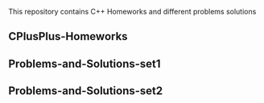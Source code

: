 This repository contains C++ Homeworks and different problems solutions

## CPlusPlus-Homeworks

## Problems-and-Solutions-set1
## Problems-and-Solutions-set2
